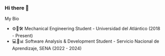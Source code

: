 ### Hi there 👋

My Bio

- ⚙🧰🛠 Mechanical Engineering Student - Universidad del Atlántico (2018 - Present)
- 💻📱📊 Software Analysis & Development Student - Servicio Nacional de Aprendizaje, SENA (2022 - 2024)

